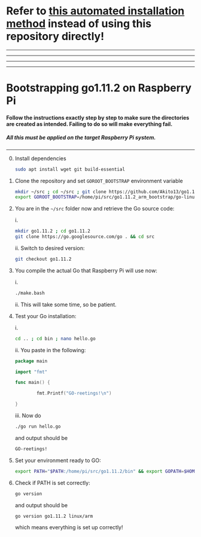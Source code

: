 # Refer to [this automated installation method](https://github.com/Akito13/serving-hookers#go-1112-on-raspberry-pi-armv6) instead of using this repository directly!
____
____
____
____
# Bootstrapping go1.11.2 on Raspberry Pi
#### Follow the instructions exactly step by step to make sure the directories are created as intended. Failing to do so will make everything fail.
##### All this must be applied on the target Raspberry Pi system.


-----




0. Install dependencies

    ```bash
    sudo apt install wget git build-essential
    ```

1. Clone the repository and set `GOROOT_BOOTSTRAP` environment variable
   
   
    ```bash
    mkdir ~/src ; cd ~/src ; git clone https://github.com/Akito13/go1.11.2_arm_bootstrap.git
    export GOROOT_BOOTSTRAP=/home/pi/src/go1.11.2_arm_bootstrap/go-linux-arm-bootstrap
    ```
   
   
2. You are in the `~/src` folder now and retrieve the Go source code:

    i.
    ```bash
    mkdir go1.11.2 ; cd go1.11.2
    git clone https://go.googlesource.com/go . && cd src
    ```
    
    ii. Switch to desired version: 
    
    ```bash
    git checkout go1.11.2
    ```

3. You compile the actual Go that Raspberry Pi will use now:
 
    i.   
    ```bash
    ./make.bash
    ```
       
    ii. This will take some time, so be patient.

4. Test your Go installation:
    
    i.
    
    ```bash
    cd .. ; cd bin ; nano hello.go
    ```
    
    ii. You paste in the following:
    
    ```go
    package main

    import "fmt"

    func main() {

            fmt.Printf("GO-reetings!\n")

    }
    ```

    iii. Now do
    
    ```bash
    ./go run hello.go
    ```
    
    and output should be 
    
    ```bash
    GO-reetings!
    ```


5. Set your environment ready to GO:

    ```bash
    export PATH="$PATH:/home/pi/src/go1.11.2/bin" && export GOPATH=$HOME/go
    ```
    
6. Check if PATH is set correctly:
  
    ```bash
    go version
    ```
    
    and output should be
    
    ```bash
    go version go1.11.2 linux/arm
    ```
    
    which means everything is set up correctly!

